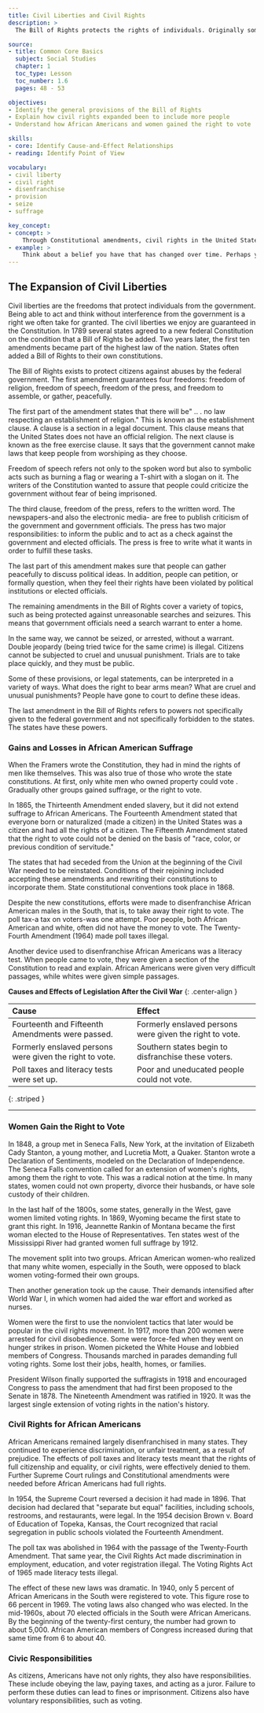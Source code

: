 ```yaml
---
title: Civil Liberties and Civil Rights
description: >
  The Bill of Rights protects the rights of individuals. Originally some of these rights applied only to white males, but today they apply to all citizens, regardless of race or gender.

source:
- title: Common Core Basics
  subject: Social Studies
  chapter: 1
  toc_type: Lesson
  toc_number: 1.6
  pages: 48 - 53

objectives:
- Identify the general provisions of the Bill of Rights
- Explain how civil rights expanded been to include more people
- Understand how African Americans and women gained the right to vote

skills:
- core: Identify Cause-and-Effect Relationships
- reading: Identify Point of View

vocabulary:
- civil liberty
- civil right
- disenfranchise
- provision
- seize
- suffrage

key_concept:
- concept: >
    Through Constitutional amendments, civil rights in the United States have been extended to more people.
- example: >
    Think about a belief you have that has changed over time. Perhaps you hod on experience that changed your point of view. Perhaps you learned something new that influenced how you felt. Events con change people's perspectives on important issues. For example, the civil rights movement changed some people's interpretations of the civil rights and civil liberties that ore guaranteed in the Constitution.
---
```

## The Expansion of Civil Liberties

Civil liberties are the freedoms that protect individuals from the government. Being able to act and think without interference from the government is a right we often take for granted. The civil liberties we enjoy are guaranteed in the Constitution. In 1789 several states agreed to a new federal Constitution on the condition that a Bill of Rights be added. Two years later, the first ten amendments became part of the highest law of the nation. States often added a Bill of Rights to their own constitutions.

The Bill of Rights exists to protect citizens against abuses by the federal government. The first amendment guarantees four freedoms: freedom of religion, freedom of speech, freedom of the press, and freedom to assemble, or gather, peacefully.

The first part of the amendment states that there will be" .. . no law respecting an establishment of religion." This is known as the establishment clause. A clause is a section in a legal document. This clause means that the United States does not have an official religion. The next clause is known as the free exercise clause. It says that the government cannot make laws that keep people from worshiping as they choose.

Freedom of speech refers not only to the spoken word but also to symbolic acts such as burning a flag or wearing a T-shirt with a slogan on it. The writers of the Constitution wanted to assure that people could criticize the government without fear of being imprisoned.

The third clause, freedom of the press, refers to the written word. The newspapers-and also the electronic media- are free to publish criticism of the government and government officials. The press has two major responsibilities: to inform the public and to act as a check against the government and elected officials. The press is free to write what it wants in order to fulfill these tasks.

The last part of this amendment makes sure that people can gather peacefully to discuss political ideas. In addition, people can petition,  or formally question, when they feel their rights have been violated by political institutions or elected officials.

The remaining amendments in the Bill of Rights cover a variety of topics, such as being protected against unreasonable searches and seizures. This means that government officials need a search warrant to enter a home.

In the same way, we cannot be seized, or arrested, without a warrant. Double jeopardy (being tried twice for the same crime) is illegal. Citizens cannot be subjected to cruel and unusual punishment. Trials are to take place quickly, and they must be public.

Some of these provisions, or legal statements, can be interpreted in a variety of ways. What does the right to bear arms mean? What are cruel and unusual punishments? People have gone to court to define these ideas.

The last amendment in the Bill of Rights refers to powers not specifically given to the federal government and not specifically forbidden to the states. The states have these powers.

### Gains and Losses in African American Suffrage

When the Framers wrote the Constitution, they had in mind the rights of men like themselves. This was also true of those who wrote the state constitutions. At first, only white men who owned property could vote . Gradually other groups gained suffrage, or the right to vote.

In 1865, the Thirteenth Amendment ended slavery, but it did not extend suffrage to African Americans. The Fourteenth Amendment stated that everyone born or naturalized (made a citizen) in the United States was a citizen and had all the rights of a citizen. The Fifteenth Amendment stated that the right to vote could not be denied on the basis of "race, color, or previous condition of servitude."

The states that had seceded from the Union at the beginning of the Civil War needed to be reinstated. Conditions of their rejoining included accepting these amendments and rewriting their constitutions to incorporate them. State constitutional conventions took place in 1868.

Despite the new constitutions, efforts were made to disenfranchise African American males in the South, that is, to take away their right to vote. The poll tax-a tax on voters-was one attempt. Poor people, both African American and white, often did not have the money to vote. The Twenty-Fourth Amendment (1964) made poll taxes illegal.

Another device used to disenfranchise African Americans was a literacy test. When people came to vote, they were given a section of the Constitution to read and explain. African Americans were given very difficult passages, while whites were given simple passages.

**Causes and Effects of Legislation After the Civil War**
{: .center-align }

| Cause | Effect |
|:-|:-|
| Fourteenth and Fifteenth Amendments were passed. | Formerly enslaved persons were given the right to vote. |
| Formerly enslaved persons were given the right to vote. | Southern states begin to disfranchise these voters. |
| Poll taxes and literacy tests were set up. | Poor and uneducated people could not vote. |
{: .striped }

---

### Women Gain the Right to Vote

In 1848, a group met in Seneca Falls, New York, at the invitation of Elizabeth Cady Stanton, a young mother, and Lucretia Mott, a Quaker. Stanton wrote a Declaration of Sentiments, modeled on the Declaration of Independence. The Seneca Falls convention called for an extension of women's rights, among them the right to vote. This was a radical notion at the time. In many states, women could not own property, divorce their husbands, or have sole custody of their children.

In the last half of the 1800s, some states, generally in the West, gave women limited voting rights. In 1869, Wyoming became the first state to grant this right. In 1916, Jeannette Rankin of Montana became the first woman elected to the House of Representatives. Ten states west of the Mississippi River had granted women full suffrage by 1912.

The movement split into two groups. African American women-who realized that many white women, especially in the South, were opposed to black women voting-formed their own groups.

Then another generation took up the cause. Their demands intensified after World War I, in which women had aided the war effort and worked as nurses.

Women were the first to use the nonviolent tactics that later would be popular in the civil rights movement. In 1917, more than 200 women were arrested for civil disobedience. Some were force-fed when they went on hunger strikes in prison. Women picketed the White House and lobbied members of Congress. Thousands marched in parades demanding full voting rights. Some lost their jobs, health, homes, or families.

President Wilson finally supported the suffragists in 1918 and encouraged Congress to pass the amendment that had first been proposed to the Senate in 1878. The Nineteenth Amendment was ratified in 1920. It was the largest single extension of voting rights in the nation's history.

### Civil Rights for African Americans

African Americans remained largely disenfranchised in many states. They continued to experience discrimination, or unfair treatment, as a result of prejudice. The effects of poll taxes and literacy tests meant that the rights of full citizenship and equality, or civil rights, were effectively denied to them. Further Supreme Court rulings and Constitutional amendments were needed before African Americans had full rights.

In 1954, the Supreme Court reversed a decision it had made in 1896. That decision had declared that "separate but equal" facilities, including  schools, restrooms, and restaurants, were legal. In the 1954 decision Brown v. Board of Education of Topeka, Kansas, the Court recognized that racial segregation in public schools violated the Fourteenth Amendment.

The poll tax was abolished in 1964 with the passage of the Twenty-Fourth Amendment. That same year, the Civil Rights Act made discrimination in employment, education, and voter registration illegal. The Voting Rights Act of 1965 made literacy tests illegal.

The effect of these new laws was dramatic. In 1940, only 5 percent of African Americans in the South were registered to vote. This figure rose to 66 percent in 1969. The voting laws also changed who was elected. In the mid-1960s, about 70 elected officials in the South were African Americans. By the beginning of the twenty-first century, the number had grown to about 5,000. African American members of Congress increased during that same time from 6 to about 40.

### Civic Responsibilities

As citizens, Americans have not only rights, they also have responsibilities. These include obeying the law, paying taxes, and acting as a juror. Failure to perform these duties can lead to fines or imprisonment. Citizens also have voluntary responsibilities, such as voting.